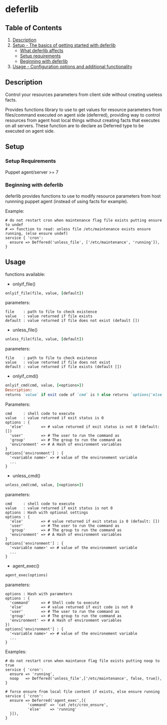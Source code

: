 # deferlib

## Table of Contents

1. [Description](#description)
1. [Setup - The basics of getting started with deferlib](#setup)
    * [What deferlib affects](#what-deferlib-affects)
    * [Setup requirements](#setup-requirements)
    * [Beginning with deferlib](#beginning-with-deferlib)
1. [Usage - Configuration options and additional functionality](#usage)

## Description

Control your resources parameters from client side without creating useless facts.

Provides functions library to use to get values for resource parameters
from files/command executed on agent side (deferred), providing way to control resources
from agent host local things without creating facts that executes on all servers.
These function are to declare as Deferred type to be executed on agent side.

## Setup

### Setup Requirements

Puppet agent/server >= 7

### Beginning with deferlib

deferlib provides functions to use to modify resource parameters from host runnning
puppet agent (instead of using facts for example).

Example:
```puppet
# do not restart cron when maintenance flag file exists putting ensure to undef
# => function to read: unless file /etc/maintenance exists ensure running, (else ensure undef)
service { 'cron':
  ensure => Deffered('unless_file', ['/etc/maintenance', 'running']),
}
```

## Usage

functions available:

* onlyif_file()
```ruby
onlyif_file(file, value, [default])
```
parameters:
```
file    : path to file to check existence
value   : value returned if file exists
default : value returned if file does not exist (default [])
```

* unless_file()
```ruby
unless_file(file, value, [default])
```
parameters:
```
file    : path to file to check existence
value   : value returned if file does not exist
default : value returned if file exists (default [])
```

* onlyif_cmd()
```ruby
onlyif_cmd(cmd, value, [<options>])
Description:
returns `value` if exit code of `cmd` is 0 else returns `options['else']` (default to [])
```
Parameters:
```
cmd     : shell code to execute
value   : value returned if exit status is 0
options : {
  'else'        => # value returned if exit status is not 0 (default: [])
  'user'        => # The user to run the command as	
  'group'       => # The group to run the command as
  'environment' => # A Hash of environment variables
}
options['environment'] : {
  '<variable name>' => # value of the environement variable
  ...
}
```
* unless_cmd()
```ruby
unless_cmd(cmd, value, [<options>])
```
parameters:
```
cmd     : shell code to execute
value   : value returned if exit status is not 0
options : Hash with optional settings
options : {
  'else'        => # value returned if exit status is 0 (default: [])
  'user'        => # The user to run the command as	
  'group'       => # The group to run the command as
  'environment' => # A Hash of environment variables
}
options['environment'] : {
  '<variable name>' => # value of the environement variable
  ...
}
```

* agent_exec()
```ruby
agent_exec(options)
```
parameters:
```
options : Hash with parameters
options : {
  'command'     => # Shell code to execute
  'else'        => # value returned if exit code is not 0
  'user'        => # The user to run the command as	
  'group'       => # The group to run the command as
  'environment' => # A Hash of environment variables
})
options['environment'] : {
  '<variable name>' => # value of the environement variable
  ...
}
```

Examples:
```
# do not restart cron when maintance flag file exists putting noop to true
service { 'cron':
  ensure => 'running',
  noop   => Deffered('unless_file',['/etc/maintenance', false, true]),
}

# force ensure from local file content if exists, else ensure running
service { 'cron':
  ensure => Deferred('agent_exec',[{
          'command' => 'cat /etc/cron_ensure',
          'else'    => 'running'
  }]),
}
```

